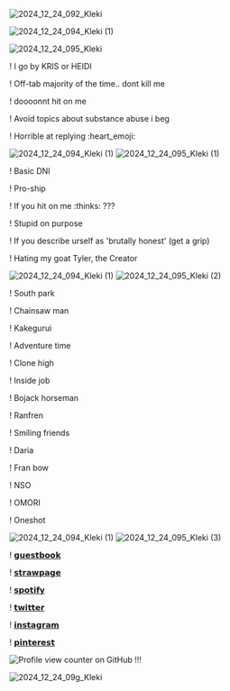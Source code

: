 
![2024_12_24_092_Kleki](https://github.com/user-attachments/assets/2f40854d-4174-4544-aa04-cd515920c9a0)



![2024_12_24_094_Kleki (1)](https://github.com/user-attachments/assets/a837fe42-e4fe-4871-b8f8-de2901749981)

![2024_12_24_095_Kleki](https://github.com/user-attachments/assets/00128c2c-8c5b-4ec5-bf54-fd2601ad8c2e)




! I go by KRIS or HEIDI 

! Off-tab majority of the time.. dont kill me

! doooonnt hit on me

! Avoid topics about substance abuse i beg

! Horrible at replying :heart_emoji: 

![2024_12_24_094_Kleki (1)](https://github.com/user-attachments/assets/d0a26481-3acf-4842-9477-8e523538455b)
![2024_12_24_095_Kleki (1)](https://github.com/user-attachments/assets/df4731bb-725f-4fc9-97aa-7bbed7036a52)




! Basic DNI

! Pro-ship

! If you hit on me :thinks: ???

! Stupid on purpose 

! If you describe urself as 'brutally honest' (get a grip)

! Hating my goat Tyler, the Creator

![2024_12_24_094_Kleki (1)](https://github.com/user-attachments/assets/48118d95-38f5-41b0-aa49-0c8b75e510d0)
![2024_12_24_095_Kleki (2)](https://github.com/user-attachments/assets/db8da7e4-ef0e-4c04-be92-be7066cd2c33)




! South park

! Chainsaw man

! Kakegurui

! Adventure time

! Clone high

! Inside job

! Bojack horseman

! Ranfren

! Smiling friends

! Daria

! Fran bow

! NSO

! OMORI

! Oneshot

![2024_12_24_094_Kleki (1)](https://github.com/user-attachments/assets/9b2be56f-c151-4236-9c01-1d7629cb155d)
![2024_12_24_095_Kleki (3)](https://github.com/user-attachments/assets/aac829fa-d3de-4743-b4e5-022c13a91c78)





! [𝗴𝘂𝗲𝘀𝘁𝗯𝗼𝗼𝗸](https://kriss0mwahh.atabook.org/)

! [𝘀𝘁𝗿𝗮𝘄𝗽𝗮𝗴𝗲](https://kriss0mwahh.straw.page/)

! [𝘀𝗽𝗼𝘁𝗶𝗳𝘆](https://open.spotify.com/user/unt6s436jwrn1wpacted7x9az)

! [𝘁𝘄𝗶𝘁𝘁𝗲𝗿](https://x.com/Kriss0Mwahh)

! [𝗶𝗻𝘀𝘁𝗮𝗴𝗿𝗮𝗺](https://www.instagram.com/kriss0mwahh/)

! [𝗽𝗶𝗻𝘁𝗲𝗿𝗲𝘀𝘁](https://www.pinterest.com/Kriss0Mwahh/)

![Profile view counter on GitHub](https://komarev.com/ghpvc/?username=kriss0mwahh) !!!

![2024_12_24_09g_Kleki](https://github.com/user-attachments/assets/efa36171-631f-4a26-a527-1d628290c40a)






